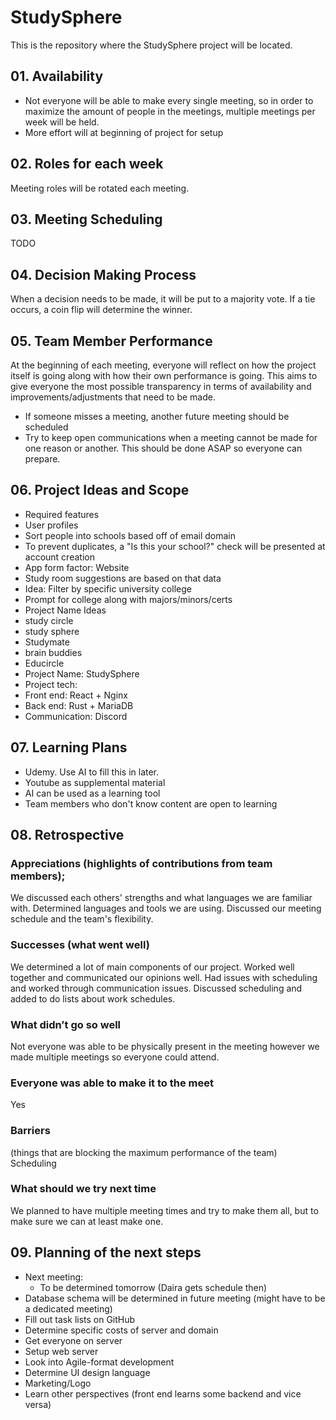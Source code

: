 # StudySphere
This is the repository where the StudySphere project will be located.

## 01. Availability
- Not everyone will be able to make every single meeting, so in order to maximize the amount of people in the meetings, multiple meetings per week will be held.
- More effort will at beginning of project for setup
  
## 02. Roles for each week
Meeting roles will be rotated each meeting.
  
## 03. Meeting Scheduling
TODO
  
## 04. Decision Making Process
When a decision needs to be made, it will be put to a majority vote. If a tie occurs, a coin flip will determine the winner.
  
## 05. Team Member Performance
At the beginning of each meeting, everyone will reflect on how the project itself is going along with how their own performance is going. This aims to give everyone the most possible transparency in terms of availability and improvements/adjustments that need to be made.
- If someone misses a meeting, another future meeting should be scheduled
- Try to keep open communications when a meeting cannot be made for one reason or another. This should be done ASAP so everyone can prepare.
  
## 06. Project Ideas and Scope
- Required features
- User profiles
- Sort people into schools based off of email domain
- To prevent duplicates, a "Is this your school?" check will be presented at account creation
- App form factor: Website
- Study room suggestions are based on that data
- Idea: Filter by specific university college
- Prompt for college along with majors/minors/certs
- Project Name Ideas
- study circle
- study sphere
- Studymate
- brain buddies
- Educircle
- Project Name: StudySphere
- Project tech:
- Front end: React + Nginx
- Back end: Rust + MariaDB
- Communication: Discord

## 07. Learning Plans
- Udemy. Use AI to fill this in later.
- Youtube as supplemental material
- AI can be used as a learning tool
- Team members who don't know content are open to learning
  
## 08. Retrospective
### Appreciations (highlights of contributions from team members); 
We discussed each others' strengths and what languages we are familiar with. Determined languages and tools we are using. Discussed our meeting schedule and the team's flexibility.
  
### Successes (what went well)
We determined a lot of main components of our project. Worked well together and communicated our opinions well. Had issues with scheduling and worked through communication issues. Discussed scheduling and added to do lists about work schedules.
  
### What didn’t go so well
Not everyone was able to be physically present in the meeting however we made multiple meetings so everyone could attend.
  
### Everyone was able to make it to the meet
Yes
  
### Barriers 
(things that are blocking the maximum performance of the team)
Scheduling
  
### What should we try next time
We planned to have multiple meeting times and try to make them all, but to make sure we can at least make one. 
  
## 09. Planning of the next steps
- Next meeting:
	- To be determined tomorrow (Daira gets schedule then)
- Database schema will be determined in future meeting (might have to be a dedicated meeting)
- Fill out task lists on GitHub
- Determine specific costs of server and domain
- Get everyone on server
- Setup web server
- Look into Agile-format development
- Determine UI design language
- Marketing/Logo
- Learn other perspectives (front end learns some backend and vice versa)